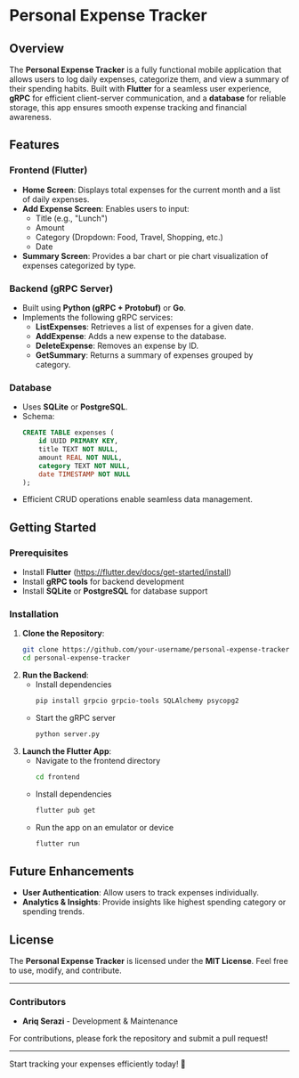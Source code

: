 # Personal Expense Tracker

## Overview

The **Personal Expense Tracker** is a fully functional mobile application that allows users to log daily expenses, categorize them, and view a summary of their spending habits. Built with **Flutter** for a seamless user experience, **gRPC** for efficient client-server communication, and a **database** for reliable storage, this app ensures smooth expense tracking and financial awareness.

## Features

### Frontend (Flutter)

- **Home Screen**: Displays total expenses for the current month and a list of daily expenses.
- **Add Expense Screen**: Enables users to input:
  - Title (e.g., "Lunch")
  - Amount
  - Category (Dropdown: Food, Travel, Shopping, etc.)
  - Date
- **Summary Screen**: Provides a bar chart or pie chart visualization of expenses categorized by type.

### Backend (gRPC Server)

- Built using **Python (gRPC + Protobuf)** or **Go**.
- Implements the following gRPC services:
  - **ListExpenses**: Retrieves a list of expenses for a given date.
  - **AddExpense**: Adds a new expense to the database.
  - **DeleteExpense**: Removes an expense by ID.
  - **GetSummary**: Returns a summary of expenses grouped by category.

### Database

- Uses **SQLite** or **PostgreSQL**.
- Schema:
  ```sql
  CREATE TABLE expenses (
      id UUID PRIMARY KEY,
      title TEXT NOT NULL,
      amount REAL NOT NULL,
      category TEXT NOT NULL,
      date TIMESTAMP NOT NULL
  );
  ```
- Efficient CRUD operations enable seamless data management.

## Getting Started

### Prerequisites

- Install **Flutter** (https://flutter.dev/docs/get-started/install)
- Install **gRPC tools** for backend development
- Install **SQLite** or **PostgreSQL** for database support

### Installation

1. **Clone the Repository**:
   ```sh
   git clone https://github.com/your-username/personal-expense-tracker.git
   cd personal-expense-tracker
   ```
2. **Run the Backend**:
   - Install dependencies
     ```sh
     pip install grpcio grpcio-tools SQLAlchemy psycopg2
     ```
   - Start the gRPC server
     ```sh
     python server.py
     ```
3. **Launch the Flutter App**:
   - Navigate to the frontend directory
     ```sh
     cd frontend
     ```
   - Install dependencies
     ```sh
     flutter pub get
     ```
   - Run the app on an emulator or device
     ```sh
     flutter run
     ```

## Future Enhancements

- **User Authentication**: Allow users to track expenses individually.
- **Analytics & Insights**: Provide insights like highest spending category or spending trends.

## License

The **Personal Expense Tracker** is licensed under the **MIT License**. Feel free to use, modify, and contribute.

---

### Contributors

- **Ariq Serazi** - Development & Maintenance

For contributions, please fork the repository and submit a pull request!

---

Start tracking your expenses efficiently today! 🚀
